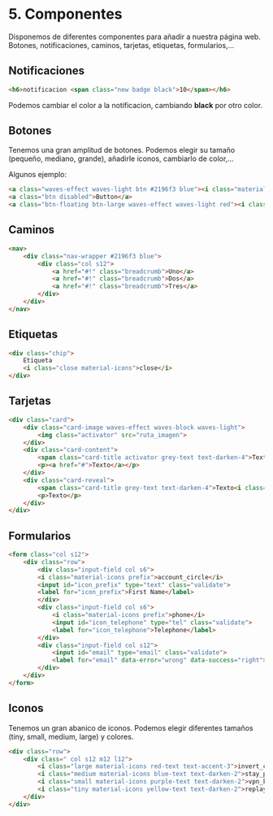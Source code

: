 # 5. Componentes

Disponemos de diferentes componentes para añadir a nuestra página web. Botones, notificaciones, caminos, tarjetas, etiquetas, formularios,...


## Notificaciones

```html
<h6>notificacion <span class="new badge black">10</span></h6>
```
Podemos cambiar el color a la notificacion, cambiando **black** por otro color.

## Botones

Tenemos una gran amplitud de botones. Podemos elegir su tamaño (pequeño, mediano, grande), añadirle iconos,
cambiarlo de color,...

Algunos ejemplo:

```html
<a class="waves-effect waves-light btn #2196f3 blue"><i class="material-icons left">input</i>Botón</a>
<a class="btn disabled">Button</a>
<a class="btn-floating btn-large waves-effect waves-light red"><i class="material-icons">add</i></a>
```

## Caminos

```html
<nav>
    <div class="nav-wrapper #2196f3 blue">
        <div class="col s12">
            <a href="#!" class="breadcrumb">Uno</a>
            <a href="#!" class="breadcrumb">Dos</a>
            <a href="#!" class="breadcrumb">Tres</a>
        </div>
    </div>
</nav>
```

## Etiquetas

```html
<div class="chip">
    Etiqueta
    <i class="close material-icons">close</i>
</div>
```

## Tarjetas

```html
<div class="card">
    <div class="card-image waves-effect waves-block waves-light">
        <img class="activator" src="ruta_imagen">
    </div>
    <div class="card-content">
        <span class="card-title activator grey-text text-darken-4">Texto<i class="material-icons right">more_vert</i></span>
        <p><a href="#">Texto</a></p>
    </div>
    <div class="card-reveal">
        <span class="card-title grey-text text-darken-4">Texto<i class="material-icons right">close</i></span>
        <p>Texto</p>
    </div>
</div>
```
## Formularios 

```html
<form class="col s12">
    <div class="row">
        <div class="input-field col s6">
        <i class="material-icons prefix">account_circle</i>
        <input id="icon_prefix" type="text" class="validate">
        <label for="icon_prefix">First Name</label>
        </div>
        <div class="input-field col s6">
            <i class="material-icons prefix">phone</i>
            <input id="icon_telephone" type="tel" class="validate">
            <label for="icon_telephone">Telephone</label>
        </div>
        <div class="input-field col s12">
            <input id="email" type="email" class="validate">
            <label for="email" data-error="wrong" data-success="right">Email</label>
        </div>
    </div>
</form>
```

## Iconos 

Tenemos un gran abanico de iconos. Podemos elegir diferentes tamaños (tiny, small, medium, large) y colores.

```html
<div class="row">
    <div class=" col s12 m12 l12">
        <i class="large material-icons red-text text-accent-3">invert_colors</i>
        <i class="medium material-icons blue-text text-darken-2">stay_primary_landscape</i>
        <i class="small material-icons purple-text text-darken-2">vpn_key</i>
        <i class="tiny material-icons yellow-text text-darken-2">replay</i>
    </div>
</div>
```


